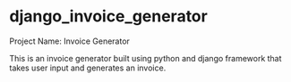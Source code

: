 # django_invoice_generator

Project Name: Invoice Generator

This is an invoice generator built using python and django framework that takes user input and generates an invoice.